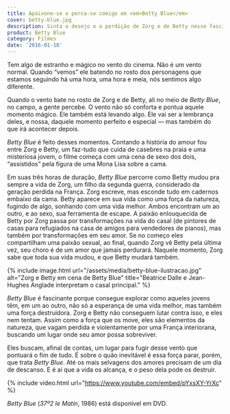 ```yaml
---
title: Apaixone-se e perca-se comigo em <em>Betty Blue</em>
cover: betty-blue.jpg
description: Sinta o desejo e a perdição de Zorg e de Betty nesse fascinante filme.
product: Betty Blue
category: Filmes
date: '2016-01-18'
---
```


Tem algo de estranho e mágico no vento do cinema. Não é um vento normal. Quando “vemos” ele batendo no rosto dos personagens que estamos seguindo há uma hora, uma hora e meia, nós sentimos algo diferente.

Quando o vento bate no rosto de Zorg e de Betty, ali no meio de _Betty Blue_, no campo, a gente percebe. O vento não só conforta e pontua aquele momento mágico. Ele também está levando algo. Ele vai ser a lembrança deles, e nossa, daquele momento perfeito e especial — mas também do que irá acontecer depois.

_Betty Blue_ é feito desses momentos. Contando a história do amour fou entre Zorg e Betty, um faz-tudo que cuida de casebres na praia e uma misteriosa jovem, o filme começa com uma cena de sexo dos dois, “assistidos” pela figura de uma Mona Lisa sobre a cama.

Em suas três horas de duração, _Betty Blue_ percorre como Betty mudou pra sempre a vida de Zorg, um filho da segunda guerra, considerado da geração perdida na França. Zorg escreve, mas esconde tudo em cadernos embaixo da cama. Betty aparece em sua vida como uma força da natureza, fugindo de algo, sonhando com uma vida melhor. Ambos encontram um ao outro, e ao sexo, sua ferramenta de escape. A paixão enlouquecida de Betty por Zorg  passa por transformações na vida do casal (de pintores de casas para refugiados na casa de amigos para vendedores de pianos), mas também por transformações em seu amor. Se no começo eles compartilham uma paixão sexual, ao final, quando Zorg vê Betty pela última vez, seu choro é de um amor que jamais perdurará. Naquele momento, Zorg sabe que toda sua vida mudou, e que Betty mudará também.

{% include image.html url="/assets/media/betty-blue-ilustracao.jpg" alt="Zorg e Betty em cena de Betty Blue" title="Béatrice Dalle e Jean-Hughes Anglade interpretam o casal principal." %}

_Betty Blue_ é fascinante porque consegue explorar como aqueles jovens têm, em um ao outro, não só a esperança de uma vida melhor, mas também uma força destruidora. Zorg e Betty não conseguem lutar contra isso, e eles nem tentam. Assim como a força que os move, eles são elementos da natureza, que vagam perdida e violentamente por uma França interiorana, buscando um lugar onde seu amor possa sobreviver.

Eles buscam, afinal de contas, um lugar para fugir desse vento que pontuará o fim de tudo. É sobre o quão inevitável é essa força parar, porém, que trata _Betty Blue_. Até os mais selvagens dos amores precisam de um dia de descanso. E é aí que a vida os alcança, e o peso dela pode os destruir.

{% include video.html url="https://www.youtube.com/embed/pYxsXY-YrXc" %}

_Betty Blue_ (_37º2 le Matín_, 1986) está disponível em DVD.
